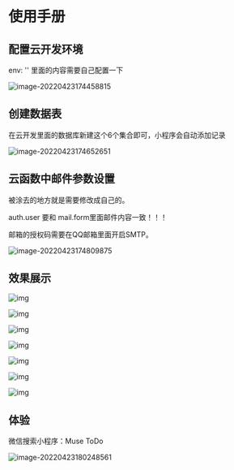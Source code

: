 # 使用手册

## 配置云开发环境

env: '' 里面的内容需要自己配置一下

![image-20220423174458815](README.assets/image-20220423174458815.png)

## 创建数据表

在云开发里面的数据库新建这个6个集合即可，小程序会自动添加记录

![image-20220423174652651](README.assets/image-20220423174652651.png)

## 云函数中邮件参数设置

被涂去的地方就是需要修改成自己的。

auth.user 要和 mail.form里面邮件内容一致！！！

邮箱的授权码需要在QQ邮箱里面开启SMTP。

![image-20220423174809875](README.assets/image-20220423174809875.png)

## 效果展示

![img](README.assets/wpsCAA8.tmp.jpg)

![img](README.assets/wpsFA93.tmp.jpg)

![img](README.assets/wps202D.tmp.jpg)

![img](README.assets/wps4430.tmp.jpg)

![img](README.assets/wps79AA.tmp.jpg)

![img](README.assets/wps9205.tmp.jpg)

![img](README.assets/wpsAE68.tmp.jpg)

## 体验

微信搜索小程序：Muse ToDo

![image-20220423180248561](README.assets/image-20220423180248561.png)



